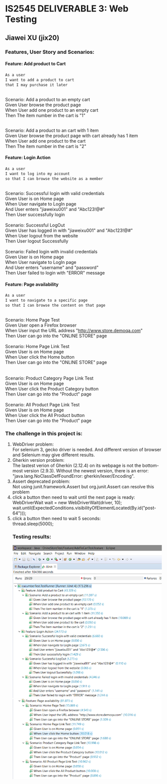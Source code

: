 # IS2545 DELIVERABLE 3: Web Testing 
## Jiawei XU (jix20)

### Features, User Story and Scenarios:</br>
#### Feature: Add product to Cart
	
	As a user
	I want to add a product to cart
	that I may purchase it later


</br>Scenario: Add a product to an empty cart
</br>Given User browse the product page
</br>When User add one product to an empty cart
</br>Then The item number in the cart is "1"
</br>

</br>Scenario: Add a product to an cart with 1 item
</br>Given User browse the product page with cart already has 1 item
</br>When User add one product to the cart
</br>Then The item number in the cart is "2"
</br>
#### Feature: Login Action

	As a user
	I want to log into my account 
	so that I can browse the website as a member

</br>Scenario: Successful login with valid credentials
</br>Given User is on Home page
</br>When User navigate to LogIn page
</br>And User enters "jiaweixu001" and "Abc123!@#"
</br>Then User successfully login
</br>
</br>Scenario: Successful LogOut
</br>Given User has logged in with "jiaweixu001" and "Abc123!@#"
</br>When User logout from the website
</br>Then User logout Successfully
</br>
</br>Scenario: Failed login with invalid credentials
</br>Given User is on Home page
</br>When User navigate to LogIn page
</br>And User enters "username" and "password"
</br>Then User failed to login with "ERROR" message
</br>

#### Feature: Page availability

	As a user
	I want to navigate to a specific page 
	so that I can browse the content on that page

</br>Scenario: Home Page Test
</br>Given User open a Firefox browser
</br>When User input the URL address "http://www.store.demoqa.com"
</br>Then User can go into the "ONLINE STORE" page
</br>
</br>Scenario: Home Page Link Test
</br>Given User is on Home page
</br>When User click the Home button
</br>Then User can go into the "ONLINE STORE" page	
</br>
</br>Scenario: Product Category Page Link Test
</br>Given User is on Home page
</br>When User click the Product Category button
</br>Then User can go into the "Product" page
</br>
</br>Scenario: All Product Page Link Test
</br>Given User is on Home page
</br>When User click the All Product button
</br>Then User can go into the "Product" page
</br>

### The challenge in this project is:</br>
<ol> 
<li>WebDriver problem:</br></li>
For selenium 3, gecko driver is needed. And different version of browser and Selenium may give different results.
</br>

<Li>Gherkin version problem:</br></li>
The lastest verion of Gherkin (2.12.4) on its webpage is not the bottom-most version (2.9.3).
Without the newest version, there is an error: "java.lang.NoClassDefFoundError: gherkin/lexer/Encoding".
</br>

<Li>Assert deprecated problem:</br></li>
Not using junit.framework.Assert but org.junit.Assert can resolve this problem
</br>

<Li>click a button then need to wait until the next page is ready:</br></li>
		WebDriverWait wait = new WebDriverWait(driver, 10);
		wait.until(ExpectedConditions.visibilityOfElementLocated(By.id("post-64")));
</br>

<Li>click a button then need to wait 5 seconds:</br></li>
		thread.sleep(5000);
</br>

### Testing results:</br>
![TestResult1](https://github.com/jiaweixu/OnlineStoreTest/blob/master/Materials/Test_result1.PNG "Testing Results")
![TestResult2](https://github.com/jiaweixu/OnlineStoreTest/blob/master/Materials/Test_result2.PNG "Testing Results")
</br>
